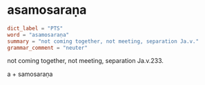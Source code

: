 # asamosaraṇa

``` toml
dict_label = "PTS"
word = "asamosaraṇa"
summary = "not coming together, not meeting, separation Ja.v."
grammar_comment = "neuter"
```

not coming together, not meeting, separation Ja.v.233.

a \+ samosaraṇa


